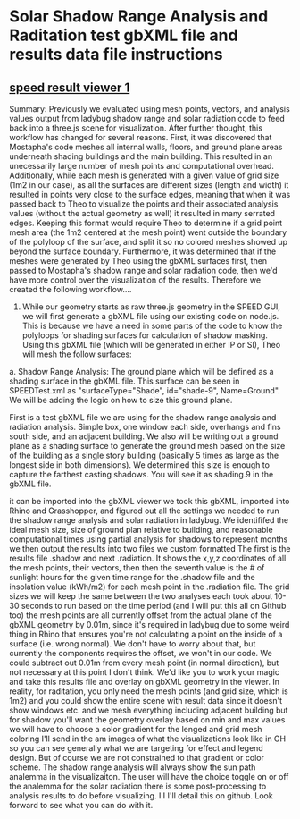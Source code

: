 
# Solar Shadow Range Analysis and Raditation test gbXML file and results data file instructions


## [speed result viewer 1]( http://www.ladybug.tools/spider/solar-well/speed-solar-data/speed-result-viewer-1.html )



Summary: Previously we evaluated using mesh points, vectors, and analysis values output from ladybug shadow range and solar radiation code to feed back into a three.js scene for visualization. After further thought, this workflow has changed for several reasons. First, it was discovered that Mostapha's code meshes all internal walls, floors, and ground plane areas underneath shading buildings and the main building. This resulted in an unecessarily large number of mesh points and computational overhead. Additionally, while each mesh is generated with a given value of grid size (1m2 in our case), as all the surfaces are different sizes (length and width) it resulted in points very close to the surface edges, meaning that when it was passed back to Theo to visualize the points and their associated analysis values (without the actual geometry as well) it resulted in many serrated edges. Keeping this format would require Theo to determine if a grid point mesh area (the 1m2 centered at the mesh point) went outside the boundary of the polyloop of the surface, and split it so no colored meshes showed up beyond the surface boundary. Furthermore, it was determined that if the meshes were generated by Theo using the gbXML surfaces first, then passed to Mostapha's shadow range and solar radiation code, then we'd have more control over the visualization of the results. Therefore we created the following workflow....

1. While our geometry starts as raw three.js geometry in the SPEED GUI, we will first generate a gbXML file using our existing code on node.js. This is because we have a need in some parts of the code to know the polyloops for shading surfaces for calculation of shadow masking. Using this gbXML file (which will be generated in either IP or SI), Theo will mesh the follow surfaces:

  a. Shadow Range Analysis: The ground plane which will be defined as a shading surface in the gbXML file. This surface can be seen in        SPEEDTest.xml as "surfaceType="Shade", id="shade-9", Name=Ground". We will be adding the logic on how to size this ground plane.


           

First is a test gbXML file we are using for the shadow range analysis and radiation analysis. Simple box, one window each side, overhangs and fins south side, and an adjacent building. We also will be writing out a ground plane as a shading surface to generate the ground mesh based on the size of the building as a single story building (basically 5 times as large as the longest side in both dimensions). We determined this size is enough to capture the farthest casting shadows. You will see it as shading.9 in the gbXML file.







it can be imported into the gbXML viewer
we took this gbXML, imported into Rhino and Grasshopper, and figured out all the settings we needed to run the shadow range analysis and solar radiation in ladybug. We identififed the ideal mesh size, size of ground plan relative to building, and reasonable computational times using partial analysis for shadows to represent months
we then output the results into two files we custom formatted
The first is the results file .shadow and next .radiation. It shows the x,y,z coordinates of all the mesh points, their vectors, then then the seventh value is the # of sunlight hours for the given time range for the .shadow file and the insolation value (kWh/m2) for each mesh point in the .radiation file.
The grid sizes we will keep the same between the two analyses
each took about 10-30 seconds to run based on the time period
(and I will put this all on Github too)
the mesh points are all currently offset from the actual plane of the gbXML geometry by 0.01m, since it's required in ladybug due to some weird thing in Rhino that ensures you're not calculating a point on the inside of a surface (i.e. wrong normal). We don't have to worry about that, but currently the components requires the offset, we won't in our code. We could subtract out 0.01m from every mesh point (in normal direction), but not necessary at this point I don't think.
We'd like  you to work your magic and take this results file and overlay on gbXML geometry in the viewer. In reality, for raditation, you only need the mesh points (and grid size, which is  1m2) and you could show the entire scene with result data since it doesn't show windows etc. and we mesh everything including adjacent building
but for shadow you'll want the geometry overlay
based on min and max values we will have to choose a color gradient for the lenged and grid mesh coloring
I'll send in the am images of what the visualizations look like in GH so you can see generally what we are targeting for effect and legend design. But of course we are not constrained to that gradient or color scheme. The shadow range analysis will always show the sun path analemma in the visualizaiton. The user will have the choice toggle on or off the analemma for the solar radiation
there is some post-processing to analysis results to do before visualizing. I
I
I'll detail this on github. Look forward to see what you can do with it.
